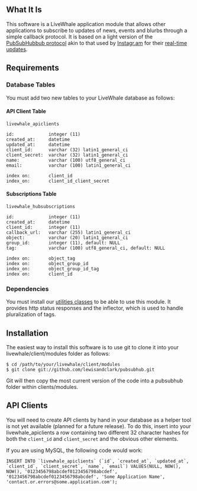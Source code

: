 
## What It Is

This software is a LiveWhale application module that allows other applications to subscribe to updates of news, events and blurbs through a simple callback protocol. It is based on a light version of the [PubSubHubbub protocol](http://code.google.com/p/pubsubhubbub/) akin to that used by [Instagr.am](http://instagram.com/) for their [real-time updates](http://instagram.com/developer/realtime/).

## Requirements

### Database Tables

You must add two new tables to your LiveWhale database as follows:

#### API Client Table

    livewhale_apiclients

    id:             integer (11)
    created_at:     datetime
    updated_at:     datetime
    client_id:      varchar (32) latin1_general_ci
    client_secret:  varchar (32) latin1_general_ci
    name:           varchar (100) utf8_general_ci
    email:          varchar (100) latin1_general_ci

    index on:       client_id
    index_on:       client_id_client_secret


#### Subscriptions Table

    livewhale_hubsubscriptions

    id:             integer (11)
    created_at:     datetime
    client_id:      integer (11)
    callback_url:   varchar (255) latin1_general_ci
    object:         varchar (20) latin1_general_ci
    group_id:       integer (11), default: NULL
    tag:            varchar (100) utf8_general_ci, default: NULL

    index on:       object_tag
    index on:       object_group_id
    index_on:       object_group_id_tag
    index on:       client_id

### Dependencies

You must install our [utilities classes](https://github.com/lewisandclark/utilities) to be able to use this module. It provides http status responses and  the inflector, which is used to handle pluralization of tags.

## Installation

The easiest way to install this software is to use git to clone it into your livewhale/client/modules folder as follows:

    $ cd /path/to/your/livewhale/client/modules
    $ git clone git://github.com/lewisandclark/pubsubhub.git

Git will then copy the most current version of the code into a pubsubhub folder within clients/modules.

## API Clients

You will need to create API clients by hand in your database as a helper tool is not yet available (planned for a future release). To do this, insert into your livewhale_apiclients a row containing two different 32 character hashes for both the `client_id` and `client_secret` and the obvious other elements.

If you are using MySQL, the following code would work:

    INSERT INTO `livewhale_apiclients` (`id`, `created_at`, `updated_at`, `client_id`, `client_secret`, `name`, `email`) VALUES(NULL, NOW(), NOW(), '0123456798abcdef0123456798abcdef', '0123456798abcdef0123456798abcdef', 'Some Application Name', 'contact.or.errors@some.application.com');


